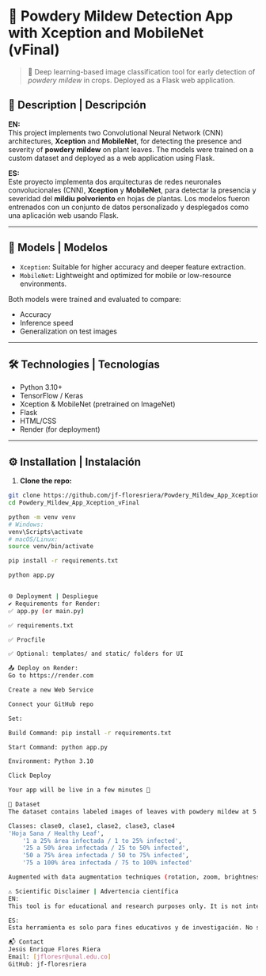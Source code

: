 # 🌿 Powdery Mildew Detection App with Xception and MobileNet (vFinal)

> 🚀 Deep learning-based image classification tool for early detection of *powdery mildew* in crops. Deployed as a Flask web application.

## 🧪 Description | Descripción

**EN:**  
This project implements two Convolutional Neural Network (CNN) architectures, **Xception** and **MobileNet**, for detecting the presence and severity of **powdery mildew** on plant leaves. The models were trained on a custom dataset and deployed as a web application using Flask.

**ES:**  
Este proyecto implementa dos arquitecturas de redes neuronales convolucionales (CNN), **Xception** y **MobileNet**, para detectar la presencia y severidad del **mildiu polvoriento** en hojas de plantas. Los modelos fueron entrenados con un conjunto de datos personalizado y desplegados como una aplicación web usando Flask.

---

## 🧠 Models | Modelos

- `Xception`: Suitable for higher accuracy and deeper feature extraction.
- `MobileNet`: Lightweight and optimized for mobile or low-resource environments.

Both models were trained and evaluated to compare:
- Accuracy
- Inference speed
- Generalization on test images

---

## 🛠️ Technologies | Tecnologías

- Python 3.10+
- TensorFlow / Keras
- Xception & MobileNet (pretrained on ImageNet)
- Flask
- HTML/CSS
- Render (for deployment)

---

## ⚙️ Installation | Instalación

1. **Clone the repo:**
```bash
git clone https://github.com/jf-floresriera/Powdery_Mildew_App_Xception_vFinal.git
cd Powdery_Mildew_App_Xception_vFinal

python -m venv venv
# Windows:
venv\Scripts\activate
# macOS/Linux:
source venv/bin/activate

pip install -r requirements.txt

python app.py


🌐 Deployment | Despliegue
✔️ Requirements for Render:
✅ app.py (or main.py)

✅ requirements.txt

✅ Procfile

✅ Optional: templates/ and static/ folders for UI

📤 Deploy on Render:
Go to https://render.com

Create a new Web Service

Connect your GitHub repo

Set:

Build Command: pip install -r requirements.txt

Start Command: python app.py

Environment: Python 3.10

Click Deploy

Your app will be live in a few minutes 🎉

📸 Dataset
The dataset contains labeled images of leaves with powdery mildew at 5 levels of severity.

Classes: clase0, clase1, clase2, clase3, clase4
'Hoja Sana / Healthy Leaf',
    '1 a 25% área infectada / 1 to 25% infected',
    '25 a 50% área infectada / 25 to 50% infected',
    '50 a 75% área infectada / 50 to 75% infected',
    '75 a 100% área infectada / 75 to 100% infected'

Augmented with data augmentation techniques (rotation, zoom, brightness).

⚠️ Scientific Disclaimer | Advertencia científica
EN:
This tool is for educational and research purposes only. It is not intended to replace professional diagnosis in agricultural management.

ES:
Esta herramienta es solo para fines educativos y de investigación. No sustituye el diagnóstico profesional en el manejo agrícola.

📬 Contact
Jesús Enrique Flores Riera
Email: [jfloresr@unal.edu.co]
GitHub: jf-floresriera
